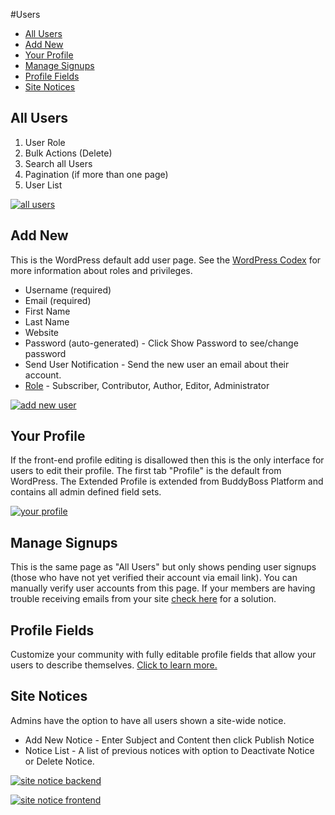 #Users

*   [All Users](#all-users)
*   [Add New](#add-new)
*   [Your Profile](#your-profile)
*   [Manage Signups](#manage-signups)
*   [Profile Fields](#profile-fields)
*   [Site Notices](#site-notices)

All Users<a name="all-users"></a>
---------

1.  User Role
2.  Bulk Actions (Delete)
3.  Search all Users
4.  Pagination (if more than one page)
5.  User List

[![all users](https://www.buddyboss.com/resources/wp-content/uploads/2019/01/allusers-1024x527.jpg)](https://www.buddyboss.com/resources/wp-content/uploads/2019/01/allusers.jpg)

Add New<a name="add-new"></a>
-------

This is the WordPress default add user page. See the [WordPress Codex](https://codex.wordpress.org/Roles_and_Capabilities#Roles) for more information about roles and privileges.

*   Username (required)
*   Email (required)
*   First Name
*   Last Name
*   Website
*   Password (auto-generated) - Click Show Password to see/change password
*   Send User Notification - Send the new user an email about their account.
*   [Role](https://codex.wordpress.org/Roles_and_Capabilities#Roles) - Subscriber, Contributor, Author, Editor, Administrator

[![add new user](https://www.buddyboss.com/resources/wp-content/uploads/2019/01/addnewuser-1024x527.jpg)](https://www.buddyboss.com/resources/wp-content/uploads/2019/01/addnewuser.jpg)

Your Profile<a name="your-profile"></a>
------------

If the front-end profile editing is disallowed then this is the only interface for users to edit their profile. The first tab "Profile" is the default from WordPress. The Extended Profile is extended from BuddyBoss Platform and contains all admin defined field sets.

[![your profile](https://www.buddyboss.com/resources/wp-content/uploads/2019/01/yourprofile-1024x527.jpg)](https://www.buddyboss.com/resources/wp-content/uploads/2019/01/yourprofile.jpg)

Manage Signups<a name="manage-signups"></a>
--------------

This is the same page as "All Users" but only shows pending user signups (those who have not yet verified their account via email link). You can manually verify user accounts from this page. If your members are having trouble receiving emails from your site [check here](https://www.buddyboss.com/resources/docs/faqs/members-not-receiving-emails/) for a solution.

Profile Fields<a name="profile-fields"></a>
--------------

Customize your community with fully editable profile fields that allow your users to describe themselves. [Click to learn more.](https://www.buddyboss.com/resources/docs/components/profile-fields/)

Site Notices<a name="site-notices"></a>
------------

Admins have the option to have all users shown a site-wide notice.

*   Add New Notice - Enter Subject and Content then click Publish Notice
*   Notice List - A list of previous notices with option to Deactivate Notice or Delete Notice.

[![site notice backend](https://www.buddyboss.com/resources/wp-content/uploads/2019/01/sitenoticebackend-1024x562.jpg)](https://www.buddyboss.com/resources/wp-content/uploads/2019/01/sitenoticebackend.jpg)

[![site notice frontend](https://www.buddyboss.com/resources/wp-content/uploads/2019/01/sitenoticefrontend-1024x499.jpg)](https://www.buddyboss.com/resources/wp-content/uploads/2019/01/sitenoticefrontend.jpg)